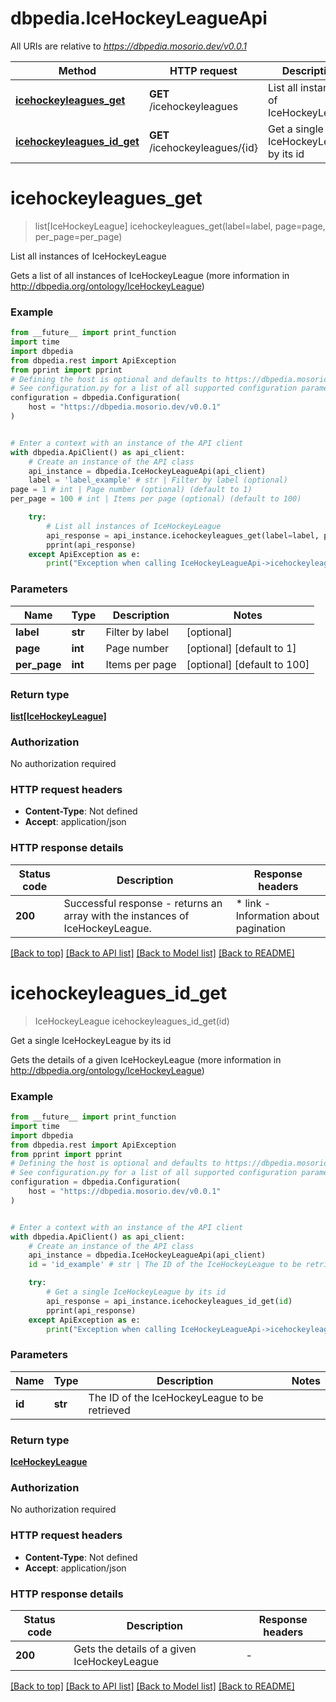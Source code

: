 # dbpedia.IceHockeyLeagueApi

All URIs are relative to *https://dbpedia.mosorio.dev/v0.0.1*

Method | HTTP request | Description
------------- | ------------- | -------------
[**icehockeyleagues_get**](IceHockeyLeagueApi.md#icehockeyleagues_get) | **GET** /icehockeyleagues | List all instances of IceHockeyLeague
[**icehockeyleagues_id_get**](IceHockeyLeagueApi.md#icehockeyleagues_id_get) | **GET** /icehockeyleagues/{id} | Get a single IceHockeyLeague by its id


# **icehockeyleagues_get**
> list[IceHockeyLeague] icehockeyleagues_get(label=label, page=page, per_page=per_page)

List all instances of IceHockeyLeague

Gets a list of all instances of IceHockeyLeague (more information in http://dbpedia.org/ontology/IceHockeyLeague)

### Example

```python
from __future__ import print_function
import time
import dbpedia
from dbpedia.rest import ApiException
from pprint import pprint
# Defining the host is optional and defaults to https://dbpedia.mosorio.dev/v0.0.1
# See configuration.py for a list of all supported configuration parameters.
configuration = dbpedia.Configuration(
    host = "https://dbpedia.mosorio.dev/v0.0.1"
)


# Enter a context with an instance of the API client
with dbpedia.ApiClient() as api_client:
    # Create an instance of the API class
    api_instance = dbpedia.IceHockeyLeagueApi(api_client)
    label = 'label_example' # str | Filter by label (optional)
page = 1 # int | Page number (optional) (default to 1)
per_page = 100 # int | Items per page (optional) (default to 100)

    try:
        # List all instances of IceHockeyLeague
        api_response = api_instance.icehockeyleagues_get(label=label, page=page, per_page=per_page)
        pprint(api_response)
    except ApiException as e:
        print("Exception when calling IceHockeyLeagueApi->icehockeyleagues_get: %s\n" % e)
```

### Parameters

Name | Type | Description  | Notes
------------- | ------------- | ------------- | -------------
 **label** | **str**| Filter by label | [optional] 
 **page** | **int**| Page number | [optional] [default to 1]
 **per_page** | **int**| Items per page | [optional] [default to 100]

### Return type

[**list[IceHockeyLeague]**](IceHockeyLeague.md)

### Authorization

No authorization required

### HTTP request headers

 - **Content-Type**: Not defined
 - **Accept**: application/json

### HTTP response details
| Status code | Description | Response headers |
|-------------|-------------|------------------|
**200** | Successful response - returns an array with the instances of IceHockeyLeague. |  * link - Information about pagination <br>  |

[[Back to top]](#) [[Back to API list]](../README.md#documentation-for-api-endpoints) [[Back to Model list]](../README.md#documentation-for-models) [[Back to README]](../README.md)

# **icehockeyleagues_id_get**
> IceHockeyLeague icehockeyleagues_id_get(id)

Get a single IceHockeyLeague by its id

Gets the details of a given IceHockeyLeague (more information in http://dbpedia.org/ontology/IceHockeyLeague)

### Example

```python
from __future__ import print_function
import time
import dbpedia
from dbpedia.rest import ApiException
from pprint import pprint
# Defining the host is optional and defaults to https://dbpedia.mosorio.dev/v0.0.1
# See configuration.py for a list of all supported configuration parameters.
configuration = dbpedia.Configuration(
    host = "https://dbpedia.mosorio.dev/v0.0.1"
)


# Enter a context with an instance of the API client
with dbpedia.ApiClient() as api_client:
    # Create an instance of the API class
    api_instance = dbpedia.IceHockeyLeagueApi(api_client)
    id = 'id_example' # str | The ID of the IceHockeyLeague to be retrieved

    try:
        # Get a single IceHockeyLeague by its id
        api_response = api_instance.icehockeyleagues_id_get(id)
        pprint(api_response)
    except ApiException as e:
        print("Exception when calling IceHockeyLeagueApi->icehockeyleagues_id_get: %s\n" % e)
```

### Parameters

Name | Type | Description  | Notes
------------- | ------------- | ------------- | -------------
 **id** | **str**| The ID of the IceHockeyLeague to be retrieved | 

### Return type

[**IceHockeyLeague**](IceHockeyLeague.md)

### Authorization

No authorization required

### HTTP request headers

 - **Content-Type**: Not defined
 - **Accept**: application/json

### HTTP response details
| Status code | Description | Response headers |
|-------------|-------------|------------------|
**200** | Gets the details of a given IceHockeyLeague |  -  |

[[Back to top]](#) [[Back to API list]](../README.md#documentation-for-api-endpoints) [[Back to Model list]](../README.md#documentation-for-models) [[Back to README]](../README.md)

